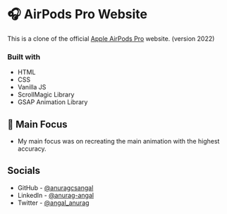 # 🎧 AirPods Pro Website

This is a clone of the official [Apple AirPods Pro](https://www.apple.com/in/airpods-pro/) website. (version 2022)

### Built with

- HTML
- CSS
- Vanilla JS
- ScrollMagic Library
- GSAP Animation Library

## 🔎 Main Focus

- My main focus was on recreating the main animation with the highest accuracy.


## Socials

- GitHub - [@anuragcsangal](https://github.com/anuragcsangal)
- LinkedIn - [@anurag-angal](https://www.linkedin.com/in/anurag-angal)
- Twitter - [@angal_anurag](https://twitter.com/angal_anurag)
